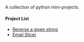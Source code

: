 A collection of python mini-projects.

#### Project List

* [Reverse a given string](https://github.com/xvidviii/python-mini-projects/blob/master/reverse_string.py)
* [Email Slicer](https://github.com/xvidviii/python-mini-projects/blob/master/email_slicer.py)
